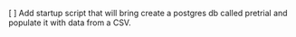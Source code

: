 [ ] Add startup script that will bring create a postgres db called pretrial and populate it with data from a CSV.
